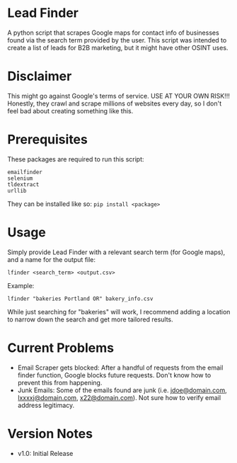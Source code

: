 # Lead Finder

A python script that scrapes Google maps for contact info of businesses found via the search term provided by the user. This script was intended to create a list of leads 
for B2B marketing, but it might have other OSINT uses. 

# Disclaimer

This might go against Google's terms of service. USE AT YOUR OWN RISK!!! Honestly, they crawl and scrape millions of websites every day, so I don't feel bad about creating something like this.

# Prerequisites

These packages are required to run this script:

```
emailfinder
selenium
tldextract
urllib
```
They can be installed like so: `pip install <package>`

# Usage

Simply provide Lead Finder with a relevant search term (for Google maps), and a name for the output file:

`lfinder <search_term> <output.csv>`

Example:

`lfinder "bakeries Portland OR" bakery_info.csv`

While just searching for "bakeries" will work, I recommend adding a location to narrow down the search and get more tailored results.

# Current Problems

- Email Scraper gets blocked: After a handful of requests from the email finder function, Google blocks future requests. 
Don't know how to prevent this from happening.
- Junk Emails: Some of the emails found are junk (i.e. jdoe@domain.com, lxxxxj@domain.com, x22@domain.com). Not sure how to verify email address legitimacy. 

# Version Notes

- v1.0: Initial Release
